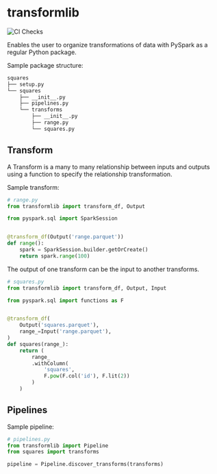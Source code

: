 # transformlib
![CI Checks](https://github.com/laegsgaardTroels/Powertools/workflows/CI%20Checks/badge.svg?branch=master)

Enables the user to organize transformations of data with PySpark as a regular Python package.

Sample package structure:

```bash
squares
├── setup.py
└── squares
    ├── __init__.py
    ├── pipelines.py
    └── transforms
        ├── __init__.py
        ├── range.py
        └── squares.py
```

## Transform

A Transform is a many to many relationship between inputs and outputs using a function to specify the relationship transformation. 

Sample transform:

```python
# range.py
from transformlib import transform_df, Output

from pyspark.sql import SparkSession


@transform_df(Output('range.parquet'))
def range():
    spark = SparkSession.builder.getOrCreate()
    return spark.range(100)
```

The output of one transform can be the input to another transforms.

```python
# squares.py
from transformlib import transform_df, Output, Input

from pyspark.sql import functions as F


@transform_df(
    Output('squares.parquet'),
    range_=Input('range.parquet'),
)
def squares(range_):
    return (
        range_
        .withColumn(
            'squares',
            F.pow(F.col('id'), F.lit(2))
        )
    )
```

## Pipelines

Sample pipeline:

```python
# pipelines.py
from transformlib import Pipeline
from squares import transforms

pipeline = Pipeline.discover_transforms(transforms)
```
